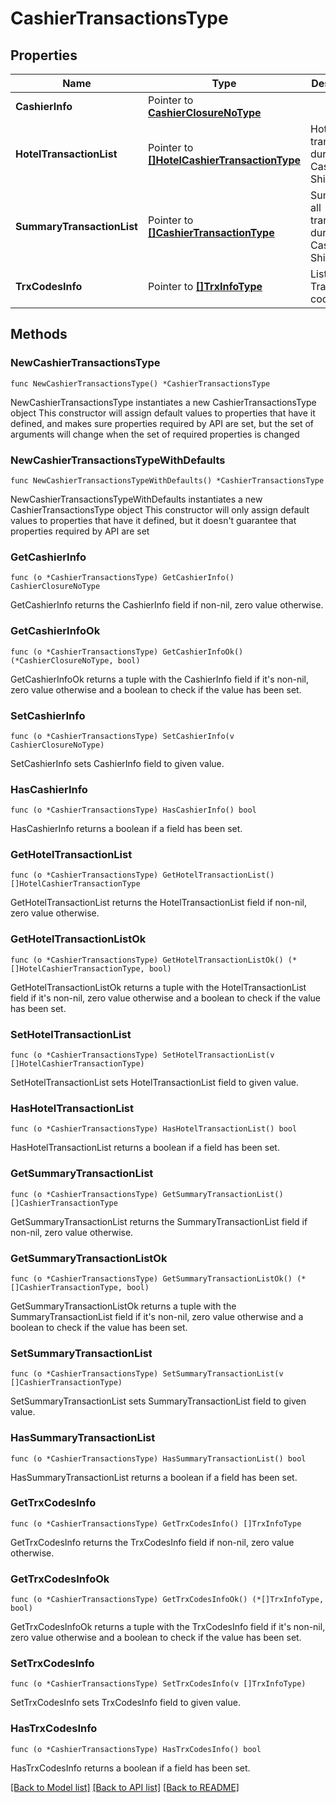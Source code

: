 # CashierTransactionsType

## Properties

Name | Type | Description | Notes
------------ | ------------- | ------------- | -------------
**CashierInfo** | Pointer to [**CashierClosureNoType**](CashierClosureNoType.md) |  | [optional] 
**HotelTransactionList** | Pointer to [**[]HotelCashierTransactionType**](HotelCashierTransactionType.md) | Hotel&#39;s transactions during Cashier Shift. | [optional] 
**SummaryTransactionList** | Pointer to [**[]CashierTransactionType**](CashierTransactionType.md) | Summary of all transactions during Cashier Shift. | [optional] 
**TrxCodesInfo** | Pointer to [**[]TrxInfoType**](TrxInfoType.md) | List of Transaction codes info. | [optional] 

## Methods

### NewCashierTransactionsType

`func NewCashierTransactionsType() *CashierTransactionsType`

NewCashierTransactionsType instantiates a new CashierTransactionsType object
This constructor will assign default values to properties that have it defined,
and makes sure properties required by API are set, but the set of arguments
will change when the set of required properties is changed

### NewCashierTransactionsTypeWithDefaults

`func NewCashierTransactionsTypeWithDefaults() *CashierTransactionsType`

NewCashierTransactionsTypeWithDefaults instantiates a new CashierTransactionsType object
This constructor will only assign default values to properties that have it defined,
but it doesn't guarantee that properties required by API are set

### GetCashierInfo

`func (o *CashierTransactionsType) GetCashierInfo() CashierClosureNoType`

GetCashierInfo returns the CashierInfo field if non-nil, zero value otherwise.

### GetCashierInfoOk

`func (o *CashierTransactionsType) GetCashierInfoOk() (*CashierClosureNoType, bool)`

GetCashierInfoOk returns a tuple with the CashierInfo field if it's non-nil, zero value otherwise
and a boolean to check if the value has been set.

### SetCashierInfo

`func (o *CashierTransactionsType) SetCashierInfo(v CashierClosureNoType)`

SetCashierInfo sets CashierInfo field to given value.

### HasCashierInfo

`func (o *CashierTransactionsType) HasCashierInfo() bool`

HasCashierInfo returns a boolean if a field has been set.

### GetHotelTransactionList

`func (o *CashierTransactionsType) GetHotelTransactionList() []HotelCashierTransactionType`

GetHotelTransactionList returns the HotelTransactionList field if non-nil, zero value otherwise.

### GetHotelTransactionListOk

`func (o *CashierTransactionsType) GetHotelTransactionListOk() (*[]HotelCashierTransactionType, bool)`

GetHotelTransactionListOk returns a tuple with the HotelTransactionList field if it's non-nil, zero value otherwise
and a boolean to check if the value has been set.

### SetHotelTransactionList

`func (o *CashierTransactionsType) SetHotelTransactionList(v []HotelCashierTransactionType)`

SetHotelTransactionList sets HotelTransactionList field to given value.

### HasHotelTransactionList

`func (o *CashierTransactionsType) HasHotelTransactionList() bool`

HasHotelTransactionList returns a boolean if a field has been set.

### GetSummaryTransactionList

`func (o *CashierTransactionsType) GetSummaryTransactionList() []CashierTransactionType`

GetSummaryTransactionList returns the SummaryTransactionList field if non-nil, zero value otherwise.

### GetSummaryTransactionListOk

`func (o *CashierTransactionsType) GetSummaryTransactionListOk() (*[]CashierTransactionType, bool)`

GetSummaryTransactionListOk returns a tuple with the SummaryTransactionList field if it's non-nil, zero value otherwise
and a boolean to check if the value has been set.

### SetSummaryTransactionList

`func (o *CashierTransactionsType) SetSummaryTransactionList(v []CashierTransactionType)`

SetSummaryTransactionList sets SummaryTransactionList field to given value.

### HasSummaryTransactionList

`func (o *CashierTransactionsType) HasSummaryTransactionList() bool`

HasSummaryTransactionList returns a boolean if a field has been set.

### GetTrxCodesInfo

`func (o *CashierTransactionsType) GetTrxCodesInfo() []TrxInfoType`

GetTrxCodesInfo returns the TrxCodesInfo field if non-nil, zero value otherwise.

### GetTrxCodesInfoOk

`func (o *CashierTransactionsType) GetTrxCodesInfoOk() (*[]TrxInfoType, bool)`

GetTrxCodesInfoOk returns a tuple with the TrxCodesInfo field if it's non-nil, zero value otherwise
and a boolean to check if the value has been set.

### SetTrxCodesInfo

`func (o *CashierTransactionsType) SetTrxCodesInfo(v []TrxInfoType)`

SetTrxCodesInfo sets TrxCodesInfo field to given value.

### HasTrxCodesInfo

`func (o *CashierTransactionsType) HasTrxCodesInfo() bool`

HasTrxCodesInfo returns a boolean if a field has been set.


[[Back to Model list]](../README.md#documentation-for-models) [[Back to API list]](../README.md#documentation-for-api-endpoints) [[Back to README]](../README.md)


